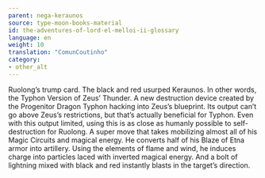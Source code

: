 ```yaml
---
parent: nega-keraunos
source: type-moon-books-material
id: the-adventures-of-lord-el-melloi-ii-glossary
language: en
weight: 10
translation: "ComunCoutinho"
category:
- other_alt
---
```


Ruolong’s trump card.
The black and red usurped Keraunos. In other words, the Typhon Version of Zeus’ Thunder.
A new destruction device created by the Progenitor Dragon Typhon hacking into Zeus’s blueprint. Its output can’t go above Zeus’s restrictions, but that’s actually beneficial for Typhon.
Even with this output limited, using this is as close as humanly possible to self-destruction for Ruolong. A super move that takes mobilizing almost all of his Magic Circuits and magical energy.
He converts half of his Blaze of Etna armor into artillery. Using the elements of flame and wind, he induces charge into particles laced with inverted magical energy. And a bolt of lightning mixed with black and red instantly blasts in the target’s direction.
